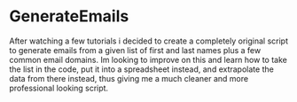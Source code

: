 # GenerateEmails

After watching a few tutorials i decided to create a completely original script to generate emails from a given list of first and last names plus a few common email domains. 
Im looking to improve on this and learn how to take the list in the code, put it into a spreadsheet instead, and extrapolate the data from there instead, thus giving me a much cleaner and more professional looking script.
